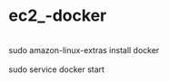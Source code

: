 # ec2_-docker
<br>
sudo amazon-linux-extras install docker <br>
<br>
sudo service docker start<br>
<br>

